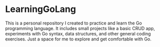 # LearningGoLang
This is a personal repository I created to practice and learn the Go programming language. It includes small projects like a basic CRUD app, experiments with Go syntax, data structures, and other general coding exercises. Just a space for me to explore and get comfortable with Go.
